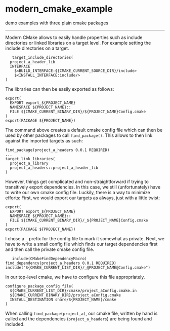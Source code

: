 # modern_cmake_example
demo examples with three plain cmake packages

---

Modern CMake allows to easily handle properties such as include directories or linked libraries on a target level.
For example setting the include directories on a target.
```
   target_include_directories(
  project_a_header_lib
  INTERFACE
    $<BUILD_INTERFACE:${CMAKE_CURRENT_SOURCE_DIR}/include>
    $<INSTALL_INTERFACE:include/>
)
```

The libraries can then be easily exported as follows:
```
export(
  EXPORT export_${PROJECT_NAME}
  NAMESPACE ${PROJECT_NAME}::
  FILE ${CMAKE_CURRENT_BINARY_DIR}/${PROJECT_NAME}Config.cmake
)
export(PACKAGE ${PROJECT_NAME})
```
The command above creates a default cmake config file which can then be used by other packages to call `find_package()`.
This allows to then link against the imported targets as such:
```
find_package(project_a_headers 0.0.1 REQUIRED)
...
target_link_libraries(
  project_a_library
  project_a_headers::project_a_header_lib
)
```

However, things get complicated and non-straightforward if trying to transitively export dependencies.
In this case, we still (unfortunately) have to write our own cmake config file.
Luckily, there is a way to minimize efforts:
First, we would export our targets as always, just with a little twist:
```
export(
  EXPORT export_${PROJECT_NAME}
  NAMESPACE ${PROJECT_NAME}::
  FILE ${CMAKE_CURRENT_BINARY_DIR}/_${PROJECT_NAME}Config.cmake
)
export(PACKAGE ${PROJECT_NAME})
```
I chose a `_` prefix for the config file to mark it somewhat as private.
Next, we have to write a small config file which finds our target dependencies first and then call the private cmake config file.
```
   include(CMakeFindDependencyMacro)
find_dependency(project_a_headers 0.0.1 REQUIRED)
include("${CMAKE_CURRENT_LIST_DIR}/_@PROJECT_NAME@Config.cmake")
```
In our top-level cmake, we have to configure this file appropriately.
```
configure_package_config_file(
  ${CMAKE_CURRENT_LIST_DIR}/cmake/project_aConfig.cmake.in
  ${CMAKE_CURRENT_BINARY_DIR}/project_aConfig.cmake
  INSTALL_DESTINATION share/${PROJECT_NAME}/cmake
)
```

When calling `find_package(project_a)`, our cmake file, written by hand is called and the dependencies (`project_a_headers`) are being found and included.
